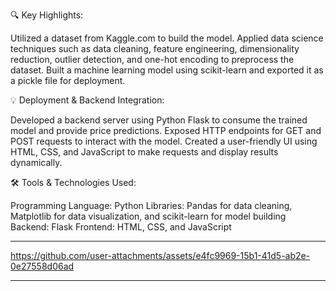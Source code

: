 🔍 Key Highlights:

Utilized a dataset from Kaggle.com to build the model.
Applied data science techniques such as data cleaning, feature engineering, dimensionality reduction, outlier detection, and one-hot encoding to preprocess the dataset.
Built a machine learning model using scikit-learn and exported it as a pickle file for deployment.

💡 Deployment & Backend Integration:

Developed a backend server using Python Flask to consume the trained model and provide price predictions.
Exposed HTTP endpoints for GET and POST requests to interact with the model.
Created a user-friendly UI using HTML, CSS, and JavaScript to make requests and display results dynamically.

🛠 Tools & Technologies Used:

Programming Language: Python
Libraries: Pandas for data cleaning, Matplotlib for data visualization, and scikit-learn for model building
Backend: Flask
Frontend: HTML, CSS, and JavaScript
______________________________________________________________________________________________________________________________________________________________________________________
https://github.com/user-attachments/assets/e4fc9969-15b1-41d5-ab2e-0e27558d06ad
______________________________________________________________________________________________________________________________________________________________________________________

